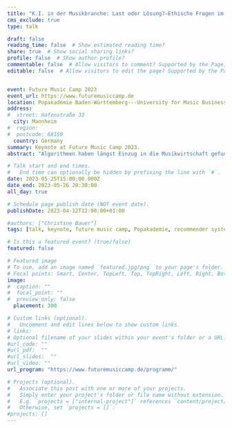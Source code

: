 ```yaml
---
title: "K.I. in der Musikbranche: Last oder Lösung?—Ethische Fragen im Zusammenhang mit Algorithmen"
cms_exclude: true
type: talk

draft: false
reading_time: false  # Show estimated reading time?
share: true  # Show social sharing links?
profile: false  # Show author profile?
commentable: false  # Allow visitors to comment? Supported by the Page, Post, and Docs content types.
editable: false  # Allow visitors to edit the page? Supported by the Page, Post, and Docs content types.


event: Future Music Camp 2023
event_url: https://www.futuremusiccamp.de
location: Popakademie Baden-Württemberg---University for Music Business, Creative Industries and Popular Music
address:
#  street: Hafenstraße 33
  city: Mannheim
#  region:
#  postcode: 68159
  country: Germany
summary: Keynote at Future Music Camp 2023.
abstract: "Algorithmen haben längst Einzug in die Musikwirtschaft gefunden: Zum einen empfehlen sie uns ähnliche Artists oder welchen Song wir als nächstes hören sollen. Zum anderen liefern sie kreativen Output wie Sounds, Texte und Artworks. In diesem Vortrag geht Dr. Christine Bauer insbesondere auf Musikempfehlungssysteme ein: Was finden Künstler:innen fair? Wie beeinflussen die technologischen Entwicklungen die Akteur:innen der Musikwirtschaft? Sind Algorithmen eine Last oder eine Lösung?"

# Talk start and end times.
#   End time can optionally be hidden by prefixing the line with `#`.
date: 2023-05-25T15:00:00.000Z
date_end: 2023-05-26 20:30:00
all_day: true

# Schedule page publish date (NOT event date).
publishDate: 2023-04-12T12:00:00+01:00

#authors: ["Christine Bauer"]
tags: [talk, keynote, future music camp, Popakademie, recommender systems, music, ethics, fairness, artificial intelligence]

# Is this a featured event? (true/false)
featured: false

# Featured image
# To use, add an image named `featured.jpg/png` to your page's folder. 
# Focal points: Smart, Center, TopLeft, Top, TopRight, Left, Right, BottomLeft, Bottom, BottomRight.
image:
#  caption: ""
#  focal_point: ""
#  preview_only: false
  placement: 300

# Custom links (optional).
#   Uncomment and edit lines below to show custom links.
# links:
# Optional filename of your slides within your event's folder or a URL.
#url_code: ""
#url_pdf:  ""
#url_slides:  ""
#url_video: ""
url_program: "https://www.futuremusiccamp.de/programm/"

# Projects (optional).
#   Associate this post with one or more of your projects.
#   Simply enter your project's folder or file name without extension.
#   E.g. `projects = ["internal-project"]` references `content/project/deep-learning/index.md`.
#   Otherwise, set `projects = []`.
#projects: []
---
```


